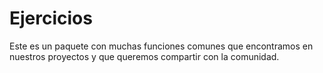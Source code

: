 # Ejercicios

Este es un paquete con muchas funciones comunes que encontramos en nuestros proyectos y que queremos compartir con la comunidad.